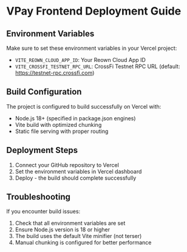 # VPay Frontend Deployment Guide

## Environment Variables

Make sure to set these environment variables in your Vercel project:

- `VITE_REOWN_CLOUD_APP_ID`: Your Reown Cloud App ID
- `VITE_CROSSFI_TESTNET_RPC_URL`: CrossFi Testnet RPC URL (default: https://testnet-rpc.crossfi.com)

## Build Configuration

The project is configured to build successfully on Vercel with:

- Node.js 18+ (specified in package.json engines)
- Vite build with optimized chunking
- Static file serving with proper routing

## Deployment Steps

1. Connect your GitHub repository to Vercel
2. Set the environment variables in Vercel dashboard
3. Deploy - the build should complete successfully

## Troubleshooting

If you encounter build issues:

1. Check that all environment variables are set
2. Ensure Node.js version is 18 or higher
3. The build uses the default Vite minifier (not terser)
4. Manual chunking is configured for better performance 